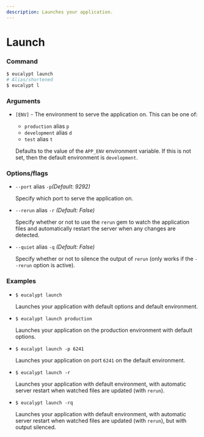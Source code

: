 ```yaml
---
description: Launches your application.
---
```


# Launch

### Command

```bash
$ eucalypt launch
# Alias/shortened
$ eucalypt l
```

### Arguments

* `[ENV]` - The environment to serve the application on. This can be one of:

  * `production` alias `p`
  * `development` alias `d` 
  * `test` alias `t`

  Defaults to the value of the `APP_ENV` environment variable. If this is not set, then the default environment is `development`.

### Options/flags

* `--port` alias `-p`_\(Default: 9292\)_

  Specify which port to serve the application on.

* `--rerun` alias `-r` _\(Default: False\)_

  Specify whether or not to use the `rerun` gem to watch the application files and automatically restart the server when any changes are detected.

* `--quiet` alias `-q` _\(Default: False\)_

  Specify whether or not to silence the output of `rerun` \(only works if the `--rerun` option is active\).

### Examples

* `$ eucalypt launch`

  Launches your application with default options and default environment.

* `$ eucalypt launch production`

  Launches your application on the production environment with default options.

* `$ eucalypt launch -p 6241`

  Launches your application on port `6241` on the default environment.

* `$ eucalypt launch -r`

  Launches your application with default environment, with automatic server restart when watched files are updated \(with `rerun`\).

* `$ eucalypt launch -rq`

  Launches your application with default environment, with automatic server restart when watched files are updated \(with `rerun`\), but with output silenced.

